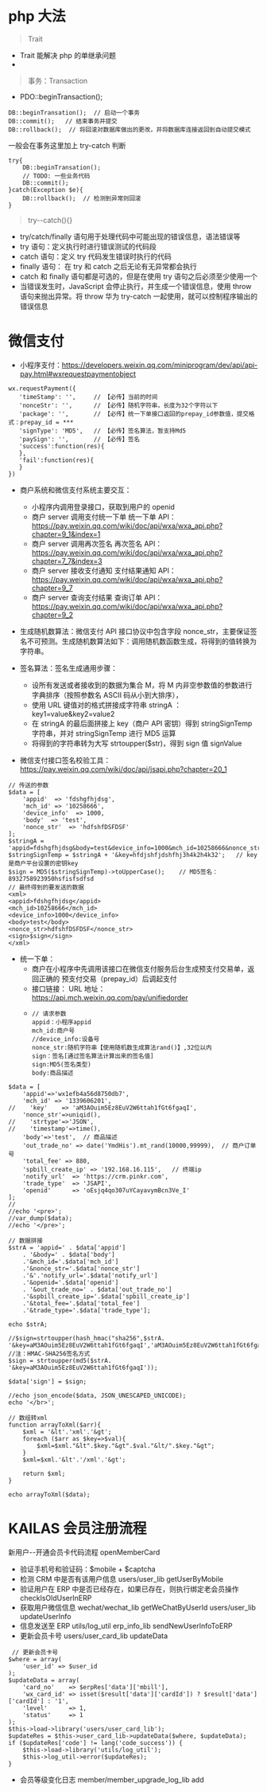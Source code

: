 # php 大法

> Trait

- Trait 能解决 php 的单继承问题
-

> 事务：Transaction

- PDO::beginTransaction();

```
DB::beginTransation();  // 启动一个事务
DB::commit();   // 结束事务并提交
DB::rollback();  // 将回滚对数据库做出的更改，并将数据库连接返回到自动提交模式
```

一般会在事务这里加上 try-catch 判断

```
try{
    DB::beginTransation();
    // TODO: 一些业务代码
    DB::commit();
}catch(Exception $e){
    DB::rollback();  // 检测到异常则回滚
}
```

> try--catch(){}

- try/catch/finally 语句用于处理代码中可能出现的错误信息，语法错误等
- try 语句：定义执行时进行错误测试的代码段
- catch 语句：定义 try 代码发生错误时执行的代码
- finally 语句： 在 try 和 catch 之后无论有无异常都会执行
- catch 和 finally 语句都是可选的，但是在使用 try 语句之后必须至少使用一个
- 当错误发生时，JavaScript 会停止执行，并生成一个错误信息，使用 throw 语句来抛出异常。将 throw 华为 try-catch 一起使用，就可以控制程序输出的错误信息

# 微信支付

- 小程序支付：https://developers.weixin.qq.com/miniprogram/dev/api/api-pay.html#wxrequestpaymentobject

```
wx.requestPayment({
   'timeStamp': '',     // 【必传】当前的时间
   'nonceStr': '',      // 【必传】随机字符串，长度为32个字符以下
   'package': '',       // 【必传】统一下单接口返回的prepay_id参数值，提交格式：prepay_id = ***
   'signType': 'MD5',   // 【必传】签名算法，暂支持Md5
   'paySign': '',       // 【必传】签名
   'success':function(res){
   },
   'fail':function(res){
   }
})
```

- 商户系统和微信支付系统主要交互：

  - 小程序内调用登录接口，获取到用户的 openid
  - 商户 server 调用支付统一下单 统一下单 API： https://pay.weixin.qq.com/wiki/doc/api/wxa/wxa_api.php?chapter=9_1&index=1
  - 商户 server 调用再次签名 再次签名 API： https://pay.weixin.qq.com/wiki/doc/api/wxa/wxa_api.php?chapter=7_7&index=3
  - 商户 server 接收支付通知 支付结果通知 API： https://pay.weixin.qq.com/wiki/doc/api/wxa/wxa_api.php?chapter=9_7
  - 商户 server 查询支付结果 查询订单 API： https://pay.weixin.qq.com/wiki/doc/api/wxa/wxa_api.php?chapter=9_2

- 生成随机数算法：微信支付 API 接口协议中包含字段 nonce_str，主要保证签名不可预测。生成随机数算法如下：调用随机数函数生成，将得到的值转换为字符串。
- 签名算法：签名生成通用步骤：
  - 设所有发送或者接收到的数据为集合 M，将 M 内非空参数值的参数进行字典排序（按照参数名 ASCII 码从小到大排序），
  - 使用 URL 键值对的格式拼接成字符串 stringA ： key1=value&key2=value2
  - 在 stringA 的最后面拼接上 key（商户 API 密钥）得到 stringSignTemp 字符串，并对 stringSignTemp 进行 MD5 运算
  - 将得到的字符串转为大写 strtoupper($str)，得到 sign 值 signValue
- 微信支付接口签名校验工具： https://pay.weixin.qq.com/wiki/doc/api/jsapi.php?chapter=20_1

```
// 传送的参数
$data = [
    'appid'  => 'fdshgfhjdsg',
    'mch_id' => '10258666',
    'device_info'  => 1000,
    'body'  => 'test',
    'nonce_str'  => 'hdfshfDSFDSF'
];
$stringA = 'appid=fdshgfhjdsg&body=test&device_info=1000&mch_id=10258666&nonce_str=hdfshfDSFDSF';
$stringSignTemp = $stringA + '&key=hfdjshfjdshfhj3h4k2h4k32';   // key是商户平台设置的密钥key
$sign = MD5($stringSignTemp)->toUpperCase();    // MD5签名：8932758923950hsfisfsdfsd
// 最终得到的要发送的数据
<xml>
<appid>fdshgfhjdsg</appid>
<mch_id>10258666</mch_id>
<device_info>1000</device_info>
<body>test</body>
<nonce_str>hdfshfDSFDSF</nonce_str>
<sign>$sign</sign>
</xml>
```

- 统一下单：
  - 商户在小程序中先调用该接口在微信支付服务后台生成预支付交易单，返回正确的 预支付交易（prepay_id）后调起支付
  - 接口链接： URL 地址：https://api.mch.weixin.qq.com/pay/unifiedorder
  - ```
    // 请求参数
    appid：小程序appid
    mch_id:商户号
    //device_info:设备号
    nonce_str:随机字符串【使用随机数生成算法rand()】,32位以内
    sign：签名[通过签名算法计算出来的签名值]
    sign:MD5(签名类型)
    body:商品描述
    ```

```
$data = [
    'appid'=>'wx1efb4a56d8750db7',
    'mch_id' => '1339606201',
//    'key'    => 'aM3AOuim5Ez8EuV2W6ttah1fGt6fgaqI',
    'nonce_str'=>uniqid(),
//    'strtype'=>'JSON',
//    'timestamp'=>time(),
    'body'=>'test',  // 商品描述
    'out_trade_no' => date('YmdHis').mt_rand(10000,99999),  // 商户订单号
    'total_fee' => 880,
    'spbill_create_ip' => '192.168.16.115',   // 终端ip
    'notify_url'  => 'https://crm.pinkr.com',
    'trade_type'  => 'JSAPI',
    'openid'      => 'oEsjq4qo307uYCayavymBcn3Ve_I'
];
//
//echo '<pre>';
//var_dump($data);
//echo '</pre>';

// 数据拼接
$strA = 'appid=' . $data['appid']
    . '&body=' . $data['body']
    .'&mch_id='.$data['mch_id']
    .'&nonce_str='.$data['nonce_str']
    .'&'.'notify_url='.$data['notify_url']
    .'&openid='.$data['openid']
    . '&out_trade_no=' . $data['out_trade_no']
    .'&spbill_create_ip='.$data['spbill_create_ip']
    .'&total_fee='.$data['total_fee']
    .'&trade_type='.$data['trade_type'];

echo $strA;

//$sign=strtoupper(hash_hmac("sha256",$strA. '&key=aM3AOuim5Ez8EuV2W6ttah1fGt6fgaqI','aM3AOuim5Ez8EuV2W6ttah1fGt6fgaqI')); //注：HMAC-SHA256签名方式
$sign = strtoupper(md5($strA. '&key=aM3AOuim5Ez8EuV2W6ttah1fGt6fgaqI'));

$data['sign'] = $sign;

//echo json_encode($data, JSON_UNESCAPED_UNICODE);
echo '</br>';

// 数组转xml
function arrayToXml($arr){
    $xml = '&lt'.'xml'.'&gt';
    foreach ($arr as $key=>$val){
        $xml=$xml."&lt".$key."&gt".$val."&lt/".$key."&gt";
    }
    $xml=$xml.'&lt'.'/xml'.'&gt';

    return $xml;
}

echo arrayToXml($data);
```

# KAILAS 会员注册流程

新用户--开通会员卡代码流程 openMemberCard

- 验证手机号和验证码：$mobile + $captcha
- 检测 CRM 中是否有该用户信息 users/user_lib getUserByMobile
- 验证用户在 ERP 中是否已经存在，如果已存在，则执行绑定老会员操作 checkIsOldUserInERP
- 获取用户微信信息 wechat/wechat_lib getWeChatByUserId
  users/user_lib updateUserInfo
- 信息发送至 ERP utils/log_util erp_info_lib sendNewUserInfoToERP
- 更新会员卡号 users/user_card_lib updateData

```
 // 更新会员卡号
$where = array(
    'user_id' => $user_id
);
$updateData = array(
    'card_no'    => $erpRes['data']['mbill'],
    'wx_card_id' => isset($result['data']['cardId']) ? $result['data']['cardId'] : '1',
    'level'      => 1,
    'status'     => 1
);
$this->load->library('users/user_card_lib');
$updateRes = $this->user_card_lib->updateData($where, $updateData);
if ($updateRes['code'] != lang('code_success')) {
    $this->load->library('utils/log_util');
    $this->log_util->error($updateRes);
}
```

- 会员等级变化日志 member/member_upgrade_log_lib add
